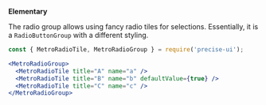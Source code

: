 **Elementary**

The radio group allows using fancy radio tiles for selections. Essentially, it is a `RadioButtonGroup` with a different styling.

```jsx
const { MetroRadioTile, MetroRadioGroup } = require('precise-ui');

<MetroRadioGroup>
  <MetroRadioTile title="A" name="a" />
  <MetroRadioTile title="B" name="b" defaultValue={true} />
  <MetroRadioTile title="C" name="c" />
</MetroRadioGroup>
```
